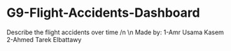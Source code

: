 # G9-Flight-Accidents-Dashboard
Describe the flight accidents over time /n \n
Made by: 1-Amr Usama Kasem 2-Ahmed Tarek Elbattawy
